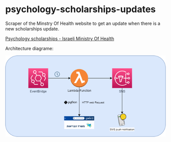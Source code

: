 # psychology-scholarships-updates
Scraper of the Minstry Of Health website to get an update when there is a new scholarships update. 

[Psychology scholarships - Israeli Ministry Of Health](https://www.gov.il/he/departments/general/licensing-medical-psychology-scholarships)

Architecture diagrame:


![architecture diagrame](https://github.com/davidrec/psychology-scholarships-updates/blob/main/psy-updates-architecture.png)
